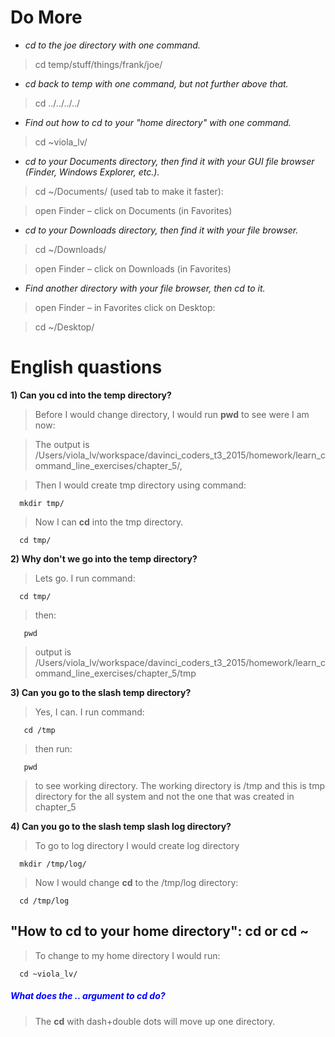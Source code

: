 # Do More

* _cd to the joe directory with one command._

> cd temp/stuff/things/frank/joe/

* _cd back to temp with one command, but not further above that._

> cd ../../../../

* _Find out how to cd to your "home directory" with one command._

> cd ~viola_lv/

*	_cd to your Documents directory, then find it with your GUI file browser (Finder, Windows Explorer, etc.)._

> cd ~/Documents/ (used tab to make it faster): 

> open Finder – click on Documents (in Favorites)

*	_cd to your Downloads directory, then find it with your file browser._

> cd ~/Downloads/

> open Finder – click on Downloads (in Favorites)

*	_Find another directory with your file browser, then cd to it._

> open Finder – in Favorites click on Desktop:

> cd ~/Desktop/



# English quastions

**1) Can you cd into the temp directory?**
> Before I would change directory, I would run **pwd** to see were I am now: 

> The output is /Users/viola_lv/workspace/davinci_coders_t3_2015/homework/learn_command_line_exercises/chapter_5/, 

> Then I would create tmp directory using command:

      mkdir tmp/
      
> Now I can **cd** into the tmp directory. 

      cd tmp/
      

**2) Why don't we go into the temp directory?**
> Lets go. I run command:

      cd tmp/
      
>then:

       pwd
       
> output is /Users/viola_lv/workspace/davinci_coders_t3_2015/homework/learn_command_line_exercises/chapter_5/tmp
      
**3) Can you go to the slash temp directory?**
> Yes, I can. I run command:

       cd /tmp
            
> then run:

       pwd
            
> to see working directory.
> The working directory is /tmp and this is tmp directory for the all system and not the one that was created in chapter_5

**4) Can you go to the slash temp slash log directory?**
> To go to log directory I would create log directory

      mkdir /tmp/log/

> Now I would change **cd** to the /tmp/log directory:

      cd /tmp/log
      
## "How to cd to your home directory": cd or cd ~
> To change to my home directory I would run:

      cd ~viola_lv/

 
##### <font color="blue"> What does the .. argument to cd do?
> The **cd** with dash+double dots will move up one directory.
